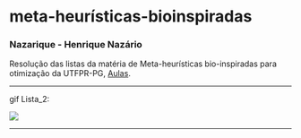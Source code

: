 # meta-heurísticas-bioinspiradas

### Nazarique - Henrique Nazário


Resolução das listas da matéria de Meta-heurísticas bio-inspiradas para otimização da UTFPR-PG, [Aulas](http://paginapessoal.utfpr.edu.br/hugosiqueira/disciplinas-mestrado/metaheuristicas-de-otimizacao-bio-inspiradas).

----

gif Lista_2:


![](https://github.com/Nazarique/meta-heuristicas-bioinspiradas/blob/main/Lista_2/lista-2.gif?raw=true)

----



